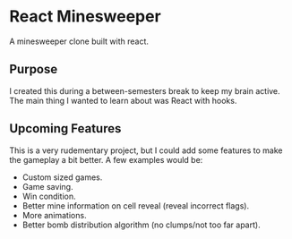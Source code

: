 # React Minesweeper
A minesweeper clone built with react.

## Purpose
I created this during a between-semesters break to keep my brain active. The main thing I wanted to learn about was React with hooks.

## Upcoming Features
This is a very rudementary project, but I could add some features to make the gameplay a bit better. A few examples would be:
- Custom sized games.
- Game saving.
- Win condition.
- Better mine information on cell reveal (reveal incorrect flags).
- More animations.
- Better bomb distribution algorithm (no clumps/not too far apart).
